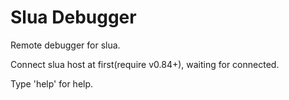 # Slua Debugger
Remote debugger for slua.

Connect slua host at first(require v0.84+), waiting for connected.

Type 'help' for help.
